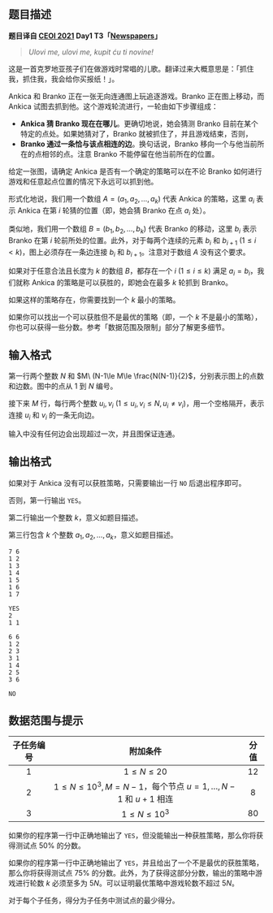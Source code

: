 ## 题目描述

**题目译自 [CEOI 2021](https://hsin.hr/ceoi/competition/) Day1 T3「[Newspapers](https://hsin.hr/ceoi/competition/ceoi2021_day1_tasks.pdf)」**

> *Ulovi me, ulovi me, kupit ću ti novine!*

这是一首克罗地亚孩子们在做游戏时常唱的儿歌。翻译过来大概意思是：「抓住我，抓住我，我会给你买报纸！」。

Ankica 和 Branko 正在一张无向连通图上玩追逐游戏。Branko 正在图上移动，而 Ankica 试图去抓到他。这个游戏轮流进行，一轮由如下步骤组成：

- **Ankica 猜 Branko 现在在哪儿**。更确切地说，她会猜测 Branko 目前在某个特定的点处。如果她猜对了，Branko 就被抓住了，并且游戏结束，否则，
- **Branko 通过一条恰与该点相连的边**。换句话说，Branko 移向一个与他当前所在的点相邻的点。注意 Branko 不能停留在他当前所在的位置。

给定一张图，请确定 Ankica 是否有一个确定的策略可以在不论 Branko 如何进行游戏和任意起点位置的情况下永远可以抓到他。

形式化地说，我们用一个数组 $A=(a_1,a_2,\ldots,a_k)$ 代表 Ankica 的策略，这里 $a_i$ 表示 Ankica 在第 $i$ 轮猜的位置（即，她会猜 Branko 在点 $a_i$ 处）。

类似地，我们用一个数组 $B=(b_1,b_2,\ldots,b_k)$ 代表 Branko 的移动，这里 $b_i$ 表示 Branko 在第 $i$ 轮前所处的位置。此外，对于每两个连续的元素 $b_i$ 和 $b_{i+1}\ (1\le i<k)$，图上必须存在一条边连接 $b_i$ 和 $b_{i+1}$。注意对于数组 $A$ 没有这个要求。

如果对于任意合法且长度为 $k$ 的数组 $B$，都存在一个 $i\ (1\le i\le k)$ 满足 $a_i=b_i$，我们就称 Ankica 的策略是可以获胜的，即她会在最多 $k$ 轮抓到 Branko。

如果这样的策略存在，你需要找到一个 $k$ 最小的策略。

如果你可以找出一个可以获胜但不是最优的策略（即，一个 $k$ 不是最小的策略），你也可以获得一些分数。参考「数据范围及限制」部分了解更多细节。

## 输入格式

第一行两个整数 $N$ 和 $M\ (N-1\le M\le \frac{N(N-1)}{2}$，分别表示图上的点数和边数。图中的点从 $1$ 到 $N$ 编号。

接下来 $M$ 行，每行两个整数 $u_i,v_i\ (1\le u_i,v_i\le N,u_i\neq v_i)$，用一个空格隔开，表示连接 $u_i$ 和 $v_i$ 的一条无向边。

输入中没有任何边会出现超过一次，并且图保证连通。

## 输出格式

如果对于 Ankica 没有可以获胜策略，只需要输出一行 `NO` 后退出程序即可。

否则，第一行输出 `YES`。

第二行输出一个整数 $k$，意义如题目描述。

第三行包含 $k$ 个整数 $a_1,a_2,\ldots,a_k$，意义如题目描述。

```input1
7 6
1 2
1 3
1 4
1 5
1 6
1 7

```

```output1
YES
2
1 1

```

```input2
6 6
1 2
2 3
3 1
1 4
2 5
3 6

```

```output2
NO

```

## 数据范围与提示

| 子任务编号 |                           附加条件                           | 分值 |
| :--------: | :----------------------------------------------------------: | :--: |
|    $1$     |                        $1\le N\le 20$                        | $12$ |
|    $2$     | $1\le N\le 10^3,M=N-1$，每个节点 $u=1,\ldots,N-1$ 和 $u+1$ 相连 | $8$  |
|    $3$     |                       $1\le N\le 10^3$                       | $80$ |

如果你的程序第一行中正确地输出了 `YES`，但没能输出一种获胜策略，那么你将获得测试点 $50\%$ 的分数。

如果你的程序第一行中正确地输出了 `YES`，并且给出了一个不是最优的获胜策略，那么你将获得测试点 $75\%$ 的分数。此外，为了获得这部分分数，输出的策略中游戏进行轮数 $k$ 必须至多为 $5N$。可以证明最优策略中游戏轮数不超过 $5N$。

对于每个子任务，得分为子任务中测试点的最少得分。


